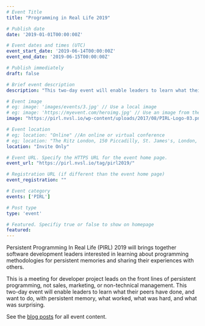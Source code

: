 ```yaml
---
# Event Title
title: "Programming in Real Life 2019"

# Publish date
date: '2019-01-01T00:00:00Z'

# Event dates and times (UTC)
event_start_date: '2019-06-14T00:00:00Z'
event_end_date: '2019-06-15T00:00:00Z'

# Publish immediately
draft: false

# Brief event description
description: "This two-day event will enable leaders to learn what their peers have done, and want to do, with persistent memory, what worked, what was hard, and what was surprising."

# Event image
# eg: image: 'images/events/3.jpg' // Use a local image
# eg: image: 'https://myevent.com/heroimg.jpg' // Use an image from the event website
image: "https://pirl.nvsl.io/wp-content/uploads/2017/08/PIRL-Logo-03.png"

# Event location
# eg; location: "Online" //An online or virtual conference
# eg; location: "The Ritz London, 150 Piccadilly, St. James's, London, W1J 9BR, UK" // A physical address
location: "Invite Only"

# Event URL. Specify the HTTPS URL for the event home page.
event_url: "https://pirl.nvsl.io/tag/pirl2019/"

# Registration URL (if different than the event home page)
event_registration: ""

# Event category
events: ['PIRL']

# Post type
type: 'event'

# Featured. Specifiy true or false to show on homepage
featured: 
---
```


Persistent Programming In Real Life (PIRL) 2019 will brings together software development leaders interested in learning about programming methodologies for persistent memories and sharing their experiences with others.

This is a meeting for developer project leads on the front lines of persistent programming, not sales, marketing, or non-technical management. This two-day event will enable leaders to learn what their peers have done, and want to do, with persistent memory, what worked, what was hard, and what was surprising.

See the [blog posts](https://pirl.nvsl.io/tag/pirl2019/) for all event content. 
